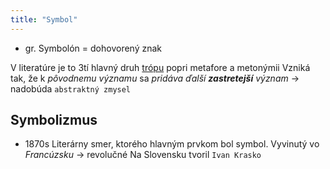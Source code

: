 ```yaml
---
title: "Symbol"
---
```


- gr. Symbolón
= dohovorený znak

V literatúre je to 3tí hlavný druh [trópu](lit/trópy.md) popri metafore a metonýmii
Vzniká tak, že k *pôvodnemu významu* sa *pridáva ďalší **zastretejší** význam* -> nadobúda `abstraktný zmysel`

## Symbolizmus
- 1870s
Literárny smer, ktorého hlavným prvkom bol symbol.
Vyvinutý vo *Francúzsku* -> revolučné
Na Slovensku tvoril `Ivan Krasko`
